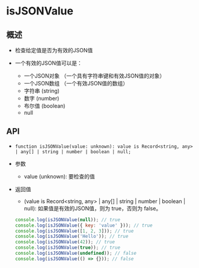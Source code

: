 # isJSONValue

## 概述

+ 检查给定值是否为有效的JSON值

+ 一个有效的JSON值可以是：

  + 一个JSON对象 （一个具有字符串键和有效JSON值的对象）
  + 一个JSON数组 （一个有效JSON值的数组）
  + 字符串 (string)
  + 数字 (number)
  + 布尔值 (boolean)
  + null

## API

+ `function isJSONValue(value: unknown): value is Record<string, any> | any[] | string | number | boolean | null;`

+ 参数

  + value (unknown): 要检查的值

+ 返回值

  + (value is Record<string, any> | any[] | string | number | boolean | null): 如果值是有效的JSON值，则为 true，否则为 false。

  ```js
  console.log(isJSONValue(null)); // true
  console.log(isJSONValue({ key: 'value' })); // true
  console.log(isJSONValue([1, 2, 3])); // true
  console.log(isJSONValue('Hello')); // true
  console.log(isJSONValue(42)); // true
  console.log(isJSONValue(true)); // true
  console.log(isJSONValue(undefined)); // false
  console.log(isJSONValue(() => {})); // false
  ```

